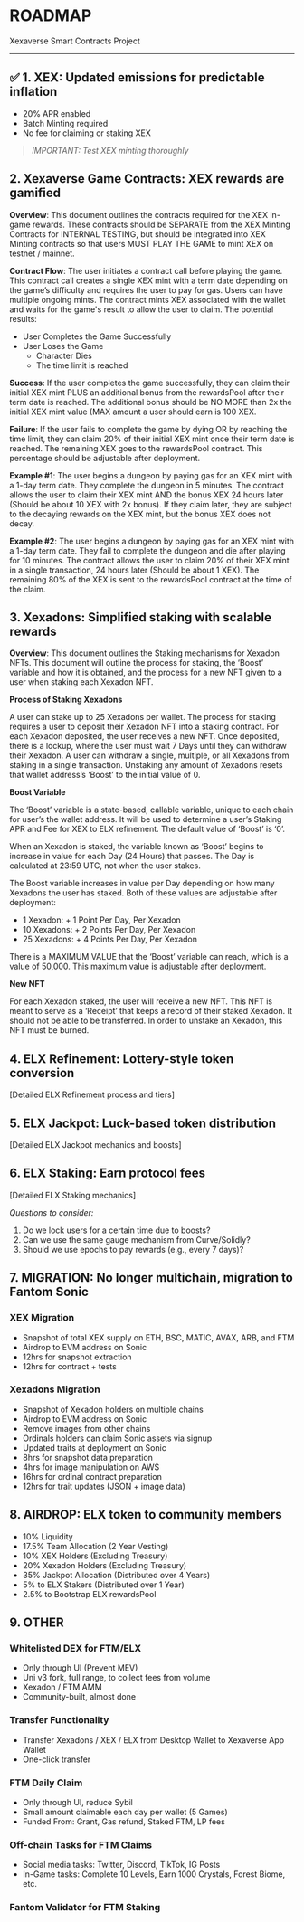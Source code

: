 # ROADMAP

Xexaverse Smart Contracts Project

---

## ✅ 1. XEX: Updated emissions for predictable inflation

-   20% APR enabled
-   Batch Minting required
-   No fee for claiming or staking XEX

> _IMPORTANT: Test XEX minting thoroughly_

## 2. Xexaverse Game Contracts: XEX rewards are gamified

**Overview**: This document outlines the contracts required for the XEX in-game rewards. These contracts should be SEPARATE from the XEX Minting Contracts for INTERNAL TESTING, but should be integrated into XEX Minting contracts so that users MUST PLAY THE GAME to mint XEX on testnet / mainnet.

**Contract Flow**: The user initiates a contract call before playing the game. This contract call creates a single XEX mint with a term date depending on the game’s difficulty and requires the user to pay for gas. Users can have multiple ongoing mints. The contract mints XEX associated with the wallet and waits for the game's result to allow the user to claim. The potential results:

-   User Completes the Game Successfully
-   User Loses the Game
    -   Character Dies
    -   The time limit is reached

**Success**: If the user completes the game successfully, they can claim their initial XEX mint PLUS an additional bonus from the rewardsPool after their term date is reached. The additional bonus should be NO MORE than 2x the initial XEX mint value (MAX amount a user should earn is 100 XEX.

**Failure**: If the user fails to complete the game by dying OR by reaching the time limit, they can claim 20% of their initial XEX mint once their term date is reached. The remaining XEX goes to the rewardsPool contract. This percentage should be adjustable after deployment.

**Example #1**: The user begins a dungeon by paying gas for an XEX mint with a 1-day term date. They complete the dungeon in 5 minutes. The contract allows the user to claim their XEX mint AND the bonus XEX 24 hours later (Should be about 10 XEX with 2x bonus). If they claim later, they are subject to the decaying rewards on the XEX mint, but the bonus XEX does not decay.

**Example #2**: The user begins a dungeon by paying gas for an XEX mint with a 1-day term date. They fail to complete the dungeon and die after playing for 10 minutes. The contract allows the user to claim 20% of their XEX mint in a single transaction, 24 hours later (Should be about 1 XEX). The remaining 80% of the XEX is sent to the rewardsPool contract at the time of the claim.

## 3. Xexadons: Simplified staking with scalable rewards

**Overview**: This document outlines the Staking mechanisms for Xexadon NFTs. This document will outline the process for staking, the ‘Boost’ variable and how it is obtained, and the process for a new NFT given to a user when staking each Xexadon NFT.

**Process of Staking Xexadons**

A user can stake up to 25 Xexadons per wallet. The process for staking requires a user to deposit their Xexadon NFT into a staking contract. For each Xexadon deposited, the user receives a new NFT. Once deposited, there is a lockup, where the user must wait 7 Days until they can withdraw their Xexadon. A user can withdraw a single, multiple, or all Xexadons from staking in a single transaction. Unstaking any amount of Xexadons resets that wallet address’s ‘Boost’ to the initial value of 0.

**Boost Variable**

The ‘Boost’ variable is a state-based, callable variable, unique to each chain for user’s the wallet address. It will be used to determine a user’s Staking APR and Fee for XEX to ELX refinement. The default value of ‘Boost’ is ‘0’.

When an Xexadon is staked, the variable known as ‘Boost’ begins to increase in value for each Day (24 Hours) that passes. The Day is calculated at 23:59 UTC, not when the user stakes.

The Boost variable increases in value per Day depending on how many Xexadons the user has staked. Both of these values are adjustable after deployment:

-   1 Xexadon: + 1 Point Per Day, Per Xexadon
-   10 Xexadons: + 2 Points Per Day, Per Xexadon
-   25 Xexadons: + 4 Points Per Day, Per Xexadon

There is a MAXIMUM VALUE that the ‘Boost’ variable can reach, which is a value of 50,000. This maximum value is adjustable after deployment.

**New NFT**

For each Xexadon staked, the user will receive a new NFT. This NFT is meant to serve as a ‘Receipt’ that keeps a record of their staked Xexadon. It should not be able to be transferred. In order to unstake an Xexadon, this NFT must be burned.

## 4. ELX Refinement: Lottery-style token conversion

[Detailed ELX Refinement process and tiers]

## 5. ELX Jackpot: Luck-based token distribution

[Detailed ELX Jackpot mechanics and boosts]

## 6. ELX Staking: Earn protocol fees

[Detailed ELX Staking mechanics]

_Questions to consider:_

1. Do we lock users for a certain time due to boosts?
2. Can we use the same gauge mechanism from Curve/Solidly?
3. Should we use epochs to pay rewards (e.g., every 7 days)?

## 7. MIGRATION: No longer multichain, migration to Fantom Sonic

### XEX Migration

-   Snapshot of total XEX supply on ETH, BSC, MATIC, AVAX, ARB, and FTM
-   Airdrop to EVM address on Sonic
-   12hrs for snapshot extraction
-   12hrs for contract + tests

### Xexadons Migration

-   Snapshot of Xexadon holders on multiple chains
-   Airdrop to EVM address on Sonic
-   Remove images from other chains
-   Ordinals holders can claim Sonic assets via signup
-   Updated traits at deployment on Sonic
-   8hrs for snapshot data preparation
-   4hrs for image manipulation on AWS
-   16hrs for ordinal contract preparation
-   12hrs for trait updates (JSON + image data)

## 8. AIRDROP: ELX token to community members

-   10% Liquidity
-   17.5% Team Allocation (2 Year Vesting)
-   10% XEX Holders (Excluding Treasury)
-   20% Xexadon Holders (Excluding Treasury)
-   35% Jackpot Allocation (Distributed over 4 Years)
-   5% to ELX Stakers (Distributed over 1 Year)
-   2.5% to Bootstrap ELX rewardsPool

## 9. OTHER

### Whitelisted DEX for FTM/ELX

-   Only through UI (Prevent MEV)
-   Uni v3 fork, full range, to collect fees from volume
-   Xexadon / FTM AMM
-   Community-built, almost done

### Transfer Functionality

-   Transfer Xexadons / XEX / ELX from Desktop Wallet to Xexaverse App Wallet
-   One-click transfer

### FTM Daily Claim

-   Only through UI, reduce Sybil
-   Small amount claimable each day per wallet (5 Games)
-   Funded From: Grant, Gas refund, Staked FTM, LP fees

### Off-chain Tasks for FTM Claims

-   Social media tasks: Twitter, Discord, TikTok, IG Posts
-   In-Game tasks: Complete 10 Levels, Earn 1000 Crystals, Forest Biome, etc.

### Fantom Validator for FTM Staking
